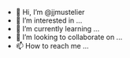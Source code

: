 - 👋 Hi, I’m @jjmustelier
- 👀 I’m interested in ...
- 🌱 I’m currently learning ...
- 💞️ I’m looking to collaborate on ...
- 📫 How to reach me ...

<!---
jjmustelier/jjmustelier is a ✨ special ✨ repository because its `README.md` (this file) appears on your GitHub profile.
You can click the Preview link to take a look at your changes.
--->
